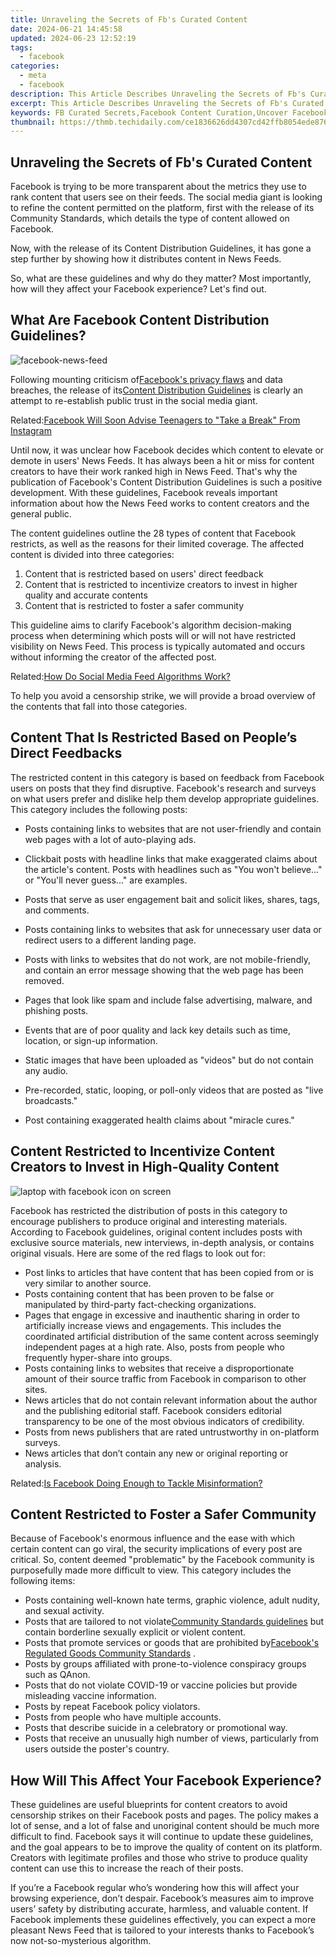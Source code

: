 ```yaml
---
title: Unraveling the Secrets of Fb's Curated Content
date: 2024-06-21 14:45:58
updated: 2024-06-23 12:52:19
tags:
  - facebook
categories:
  - meta
  - facebook
description: This Article Describes Unraveling the Secrets of Fb's Curated Content
excerpt: This Article Describes Unraveling the Secrets of Fb's Curated Content
keywords: FB Curated Secrets,Facebook Content Curation,Uncover Facebook Posts,Insight Into Fb's Selection,Facebook Hidden Choices,FB Exclusive Content,Discovering FB Curation
thumbnail: https://thmb.techidaily.com/ce1836626dd4307cd42ffb8054ede87619858d1bf1634f1f32732c80e0c8c7aa.jpg
---
```


## Unraveling the Secrets of Fb's Curated Content

 Facebook is trying to be more transparent about the metrics they use to rank content that users see on their feeds. The social media giant is looking to refine the content permitted on the platform, first with the release of its Community Standards, which details the type of content allowed on Facebook.

 Now, with the release of its Content Distribution Guidelines, it has gone a step further by showing how it distributes content in News Feeds.

 So, what are these guidelines and why do they matter? Most importantly, how will they affect your Facebook experience? Let's find out.

## What Are Facebook Content Distribution Guidelines?

![facebook-news-feed](https://static1.makeuseofimages.com/wordpress/wp-content/uploads/2015/11/facebook-news-feed.jpg)

 Following mounting criticism of[Facebook's privacy flaws](http://www.makeuseof.com/ways-facebook-invades-privacy-stop/) and data breaches, the release of its[Content Distribution Guidelines](http://about.fb.com/news/2021/09/content-distribution-guidelines/) is clearly an attempt to re-establish public trust in the social media giant.

 Related:[Facebook Will Soon Advise Teenagers to "Take a Break" From Instagram](https://www.makeuseof.com/facebook-teenagers-take-break-from-instagram/)

 Until now, it was unclear how Facebook decides which content to elevate or demote in users' News Feeds. It has always been a hit or miss for content creators to have their work ranked high in News Feed. That's why the publication of Facebook's Content Distribution Guidelines is such a positive development. With these guidelines, Facebook reveals important information about how the News Feed works to content creators and the general public.

 The content guidelines outline the 28 types of content that Facebook restricts, as well as the reasons for their limited coverage. The affected content is divided into three categories:

1. Content that is restricted based on users' direct feedback
2. Content that is restricted to incentivize creators to invest in higher quality and accurate contents
3. Content that is restricted to foster a safer community

 This guideline aims to clarify Facebook's algorithm decision-making process when determining which posts will or will not have restricted visibility on News Feed. This process is typically automated and occurs without informing the creator of the affected post.

 Related:[How Do Social Media Feed Algorithms Work?](https://www.makeuseof.com/how-social-media-algorithms-work/)

 To help you avoid a censorship strike, we will provide a broad overview of the contents that fall into those categories.

## Content That Is Restricted Based on People’s Direct Feedbacks

 The restricted content in this category is based on feedback from Facebook users on posts that they find disruptive. Facebook's research and surveys on what users prefer and dislike help them develop appropriate guidelines. This category includes the following posts:

* Posts containing links to websites that are not user-friendly and contain web pages with a lot of auto-playing ads.
* Clickbait posts with headline links that make exaggerated claims about the article's content. Posts with headlines such as "You won't believe..." or "You'll never guess..." are examples.
* Posts that serve as user engagement bait and solicit likes, shares, tags, and comments.
* Posts containing links to websites that ask for unnecessary user data or redirect users to a different landing page.
* Posts with links to websites that do not work, are not mobile-friendly, and contain an error message showing that the web page has been removed.

* Pages that look like spam and include false advertising, malware, and phishing posts.
* Events that are of poor quality and lack key details such as time, location, or sign-up information.
* Static images that have been uploaded as "videos" but do not contain any audio.
* Pre-recorded, static, looping, or poll-only videos that are posted as "live broadcasts."
* Post containing exaggerated health claims about "miracle cures."

## Content Restricted to Incentivize Content Creators to Invest in High-Quality Content

![laptop with facebook icon on screen](https://static1.makeuseofimages.com/wordpress/wp-content/uploads/2021/10/laptop-with-facebook-icon-on-screen.jpg)

 Facebook has restricted the distribution of posts in this category to encourage publishers to produce original and interesting materials. According to Facebook guidelines, original content includes posts with exclusive source materials, new interviews, in-depth analysis, or contains original visuals. Here are some of the red flags to look out for:

* Post links to articles that have content that has been copied from or is very similar to another source.
* Posts containing content that has been proven to be false or manipulated by third-party fact-checking organizations.
* Pages that engage in excessive and inauthentic sharing in order to artificially increase views and engagements. This includes the coordinated artificial distribution of the same content across seemingly independent pages at a high rate. Also, posts from people who frequently hyper-share into groups.
* Posts containing links to websites that receive a disproportionate amount of their source traffic from Facebook in comparison to other sites.
* News articles that do not contain relevant information about the author and the publishing editorial staff. Facebook considers editorial transparency to be one of the most obvious indicators of credibility.
* Posts from news publishers that are rated untrustworthy in on-platform surveys.
* News articles that don’t contain any new or original reporting or analysis.

 Related:[Is Facebook Doing Enough to Tackle Misinformation?](https://www.makeuseof.com/is-facebook-doing-enough-misinformation/)

## Content Restricted to Foster a Safer Community

 Because of Facebook's enormous influence and the ease with which certain content can go viral, the security implications of every post are critical. So, content deemed "problematic" by the Facebook community is purposefully made more difficult to view. This category includes the following items:

* Posts containing well-known hate terms, graphic violence, adult nudity, and sexual activity.
* Posts that are tailored to not violate[Community Standards guidelines](https://transparency.fb.com/en-gb/policies/community-standards/?from=https%3A%2F%2Fweb.facebook.com%2Fcommunitystandards%2F) but contain borderline sexually explicit or violent content.
* Posts that promote services or goods that are prohibited by[Facebook's Regulated Goods Community Standards](https://transparency.fb.com/en-gb/policies/community-standards/regulated-goods/?from=https%3A%2F%2Fweb.facebook.com%2Fcommunitystandards%2Fregulated%5Fgoods) .
* Posts by groups affiliated with prone-to-violence conspiracy groups such as QAnon.
* Posts that do not violate COVID-19 or vaccine policies but provide misleading vaccine information.
* Posts by repeat Facebook policy violators.
* Posts from people who have multiple accounts.
* Posts that describe suicide in a celebratory or promotional way.
* Posts that receive an unusually high number of views, particularly from users outside the poster's country.

## How Will This Affect Your Facebook Experience?

 These guidelines are useful blueprints for content creators to avoid censorship strikes on their Facebook posts and pages. The policy makes a lot of sense, and a lot of false and unoriginal content should be much more difficult to find. Facebook says it will continue to update these guidelines, and the goal appears to be to improve the quality of content on its platform. Creators with legitimate profiles and those who strive to produce quality content can use this to increase the reach of their posts.

 If you’re a Facebook regular who’s wondering how this will affect your browsing experience, don’t despair. Facebook’s measures aim to improve users’ safety by distributing accurate, harmless, and valuable content. If Facebook implements these guidelines effectively, you can expect a more pleasant News Feed that is tailored to your interests thanks to Facebook’s now not-so-mysterious algorithm.


<ins class="adsbygoogle"
     style="display:block"
     data-ad-format="autorelaxed"
     data-ad-client="ca-pub-7571918770474297"
     data-ad-slot="1223367746"></ins>



<ins class="adsbygoogle"
     style="display:block"
     data-ad-client="ca-pub-7571918770474297"
     data-ad-slot="8358498916"
     data-ad-format="auto"
     data-full-width-responsive="true"></ins>
